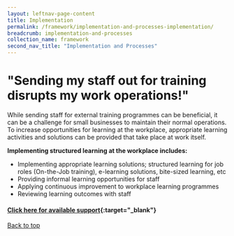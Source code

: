 ```yaml
---
layout: leftnav-page-content
title: Implementation
permalink: /framework/implementation-and-processes-implementation/
breadcrumb: implementation-and-processes
collection_name: framework
second_nav_title: "Implementation and Processes"
---
```



# **"Sending my staff out for training disrupts my work operations!"**

		
While sending staff for external training programmes can be beneficial, it can be a challenge for small businesses to maintain their normal operations. To increase opportunities for learning at the workplace, appropriate learning activities and solutions can be provided that take place at work itself.


**Implementing structured learning at the workplace includes:**


- Implementing appropriate learning solutions; structured learning for job roles (On-the-Job training), e-learning solutions, bite-sized learning, etc
- Providing informal learning opportunities for staff
- Applying continuous improvement to workplace learning programmes
- Reviewing learning outcomes with staff




#### [Click here for available support](https://nyp-wpl-staging.netlify.com/framework/implementation-and-processes-support/){:target="_blank"}

[Back to top](#top)
